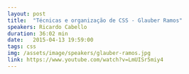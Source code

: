 ```yaml
---
layout: post
title:  "Técnicas e organização de CSS - Glauber Ramos"
speakers: Ricardo Cabello
duration: 36:02 min
date:   2015-04-13 19:59:00
tags: css
img: /assets/image/speakers/glauber-ramos.jpg
link: https://www.youtube.com/watch?v=LmUISr5miy4
---
```

